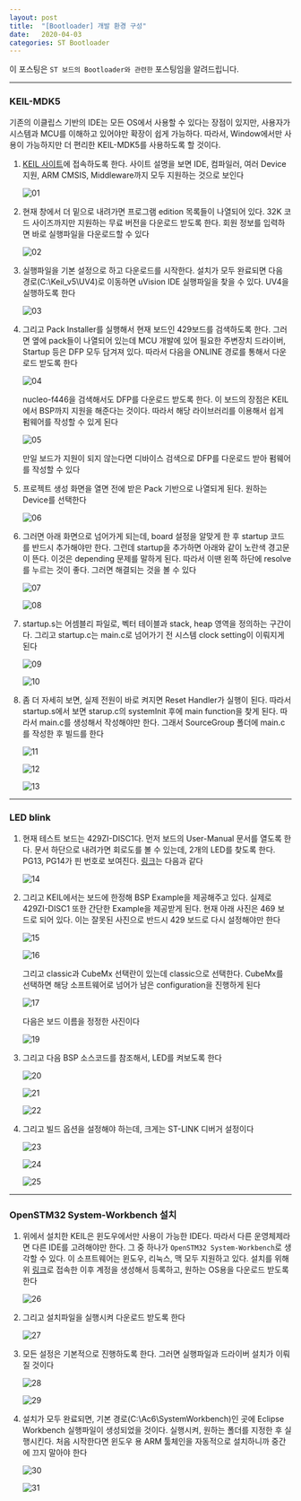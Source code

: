 ```yaml
---
layout: post
title:  "[Bootloader] 개발 환경 구성"
date:   2020-04-03
categories: ST Bootloader
---
```


이 포스팅은 `ST 보드의 Bootloader와 관련한` 포스팅임을 알려드립니다.

---
### KEIL-MDK5

기존의 이클립스 기반의 IDE는 모든 OS에서 사용할 수 있다는 장점이 있지만, 사용자가 시스템과 MCU를 이해하고 있어야만 확장이 쉽게 가능하다. 따라서, Window에서만 사용이 가능하지만 더 편리한 KEIL-MDK5를 사용하도록 할 것이다.


1. [KEIL 사이트](https://www2.keil.com/mdk5)에 접속하도록 한다. 사이트 설명을 보면 IDE, 컴파일러, 여러 Device 지원, ARM CMSIS, Middleware까지 모두 지원하는 것으로 보인다


    ![01](https://drive.google.com/uc?id=1RxE1nidiiPM_ZfwihuUWy2ykY3dZflCz)


2. 현재 창에서 더 밑으로 내려가면 프로그램 edition 목록들이 나열되어 있다. 32K 코드 사이즈까지만 지원하는 무료 버전을 다운로드 받도록 한다. 회원 정보를 입력하면 바로 실행파일을 다운로드할 수 있다


    ![02](https://drive.google.com/uc?id=1lX6zeV_sx6HsCSnJhopzNTbzW6ayIHBX)


3. 실행파일을 기본 설정으로 하고 다운로드를 시작한다. 설치가 모두 완료되면 다음 경로(C:\Keil_v5\UV4)로 이동하면 uVision IDE 실행파일을 찾을 수 있다. UV4을 실행하도록 한다

    
    ![03](https://drive.google.com/uc?id=1_solOiKK1gSgqsgbVAuRU-ESS-s06wC7)


4. 그리고 Pack Installer를 실행해서 현재 보드인 429보드를 검색하도록 한다. 그러면 옆에 pack들이 나열되어 있는데 MCU 개발에 있어 필요한 주변장치 드라이버, Startup 등은 DFP 모두 담겨져 있다. 따라서 다음을 ONLINE 경로를 통해서 다운로드 받도록 한다


    ![04](https://drive.google.com/uc?id=10nq0BQjL8pFF8RieqJ3IK3vALHiSRu0b)


    nucleo-f446을 검색해서도 DFP를 다운로드 받도록 한다. 이 보드의 장점은 KEIL에서 BSP까지 지원을 해준다는 것이다. 따라서 해당 라이브러리를 이용해서 쉽게 펌웨어를 작성할 수 있게 된다


    ![05](https://drive.google.com/uc?id=1372KFkpxqEF6CfCc43Q1Vp58vzk8GPuP)


    만일 보드가 지원이 되지 않는다면 디바이스 검색으로 DFP를 다운로드 받아 펌웨어를 작성할 수 있다


5. 프로젝트 생성 화면을 열면 전에 받은 Pack 기반으로 나열되게 된다. 원하는 Device를 선택한다

    
    ![06](https://drive.google.com/uc?id=14A5DSXj-eFNqEiv0WsTchy-yAxcR2W2H)


6. 그러면 아래 화면으로 넘어가게 되는데, board 설정을 알맞게 한 후 startup 코드를 반드시 추가해야만 한다. 그런데 startup을 추가하면 아래와 같이 노란색 경고문이 뜬다. 이것은 depending 문제를 말하게 된다. 따라서 이땐 왼쪽 하단에 resolve를 누르는 것이 좋다. 그러면 해결되는 것을 볼 수 있다


    ![07](https://drive.google.com/uc?id=1B8vAxu46kC3LKg3YXY4G1vAia_4gMuVz)


    ![08](https://drive.google.com/uc?id=1N6SFWCOHFHQSU7COAHl4UUJXo4IHqw93)


7. startup.s는 어셈블리 파일로, 벡터 테이블과 stack, heap 영역을 정의하는 구간이다. 그리고 startup.c는 main.c로 넘어가기 전 시스템 clock setting이 이뤄지게 된다

    
    ![09](https://drive.google.com/uc?id=1IfHBuzYfIEWLyVws0zllOWh2aRlNCT-d)


    ![10](https://drive.google.com/uc?id=19Hlchwr271fMeDaCfaZwDFhL4vxpOHtB)


8. 좀 더 자세히 보면, 실제 전원이 바로 켜지면 Reset Handler가 실행이 된다. 따라서 startup.s에서 보면 starup.c의 systemInit 후에 main function을 찾게 된다. 따라서 main.c를 생성해서 작성해야만 한다. 그래서 SourceGroup 폴더에 main.c를 작성한 후 빌드를 한다

    
    ![11](https://drive.google.com/uc?id=16WjgqGAGL_HnEPNkqpNDLvY9ruagRlo7)
    
    
    ![12](https://drive.google.com/uc?id=1TpMoWyElSoPruvYyNsK93sd0UwM5F1Ap)


    ![13](https://drive.google.com/uc?id=1ec2MyP7qQON-QBeXxekQg5VnHKatypyW)


---
### LED blink

1. 현재 테스트 보드는 429ZI-DISC1다. 먼저 보드의 User-Manual 문서를 열도록 한다. 문서 하단으로 내려가면 회로도를 볼 수 있는데, 2개의 LED를 찾도록 한다. PG13, PG14가 핀 번호로 보여진다. [링크](https://www.st.com/resource/en/user_manual/dm00093903-discovery-kit-with-stm32f429zi-mcu-stmicroelectronics.pdf)는 다음과 같다


    ![14](https://drive.google.com/uc?id=1ctxmbl3kJfN-U245GQmE3q4POiZ4K-dN)


2. 그리고 KEIL에서는 보드에 한정해 BSP Example을 제공해주고 있다. 실제로 429ZI-DISC1 또한 간단한 Example을 제공받게 된다. 현재 아래 사진은 469 보드로 되어 있다. 이는 잘못된 사진으로 반드시 429 보드로 다시 설정해야만 한다

    
    ![15](https://drive.google.com/uc?id=12CYcUdtNXGozEaUg7PSalac8x0-f72_J)


    ![16](https://drive.google.com/uc?id=1Cp_llOwZ4w8Bj_-CLNvIuv7dnpj7zFgm)


    그리고 classic과 CubeMx 선택란이 있는데 classic으로 선택한다. CubeMx를 선택하면 해당 소프트웨어로 넘어가 남은 configuration을 진행하게 된다


    ![17](https://drive.google.com/uc?id=17cAkGV0Ci81EmA5wwN6tvE9BhPo_A5sv)


    다음은 보드 이름을 정정한 사진이다


    ![19](https://drive.google.com/uc?id=1HTuwPqqUyTwe54vnWhE6WHQtmKdrwl1y)


3. 그리고 다음 BSP 소스코드를 참조해서, LED를 켜보도록 한다


    ![20](https://drive.google.com/uc?id=1uxW6_J55jfR9YjlMNdQriavX5AnBgooL)


    ![21](https://drive.google.com/uc?id=1mCs8ogPWf0LLPqq17AOyfUJRMAaCGLBm)


    ![22](https://drive.google.com/uc?id=1_WY1RAN3beOhrXBOuB-DZiADJ30RhGK2)


4. 그리고 빌드 옵션을 설정해야 하는데, 크게는 ST-LINK 디버거 설정이다


    ![23](https://drive.google.com/uc?id=1vJS1aRxHZlcKRh2C5fAIJx2pJlfy3unk)


    ![24](https://drive.google.com/uc?id=1Zu_MiNtUu90aqqhKZKfvqfZ-F5x6rqp8)


    ![25](https://drive.google.com/uc?id=1zBnydLaKwwmOBN7j3icwytHRD-rCnHaX)


---
### OpenSTM32 System-Workbench 설치

1. 위에서 설치한 KEIL은 윈도우에서만 사용이 가능한 IDE다. 따라서 다른 운영체제라면 다른 IDE를 고려해야만 한다. 그 중 하나가 `OpenSTM32 System-Workbench`로 생각할 수 있다. 이 소프트웨어는 윈도우, 리눅스, 맥 모두 지원하고 있다. 설치를 위해 위 [링크](openstm32.org/HomePage)로 접속한 이후 계정을 생성해서 등록하고, 원하는 OS용을 다운로드 받도록 한다


    ![26](https://drive.google.com/uc?id=1IfNPIC1MkceQzFOsu6J4Z5d7yVmw17pm)


2. 그리고 설치파일을 실행시켜 다운로드 받도록 한다


    ![27](https://drive.google.com/uc?id=1cKX2VEvrAGqejbIZs-ODWyvpZX6WgPb0)


3. 모든 설정은 기본적으로 진행하도록 한다. 그러면 실행파일과 드라이버 설치가 이뤄질 것이다


    ![28](https://drive.google.com/uc?id=1rWlVEF06LIu9bgrcwm4npHI8_xUqhHl9)


    ![29](https://drive.google.com/uc?id=16jT09hXsNRASOxsQDYv1uU7B3n_BaAs6)


4. 설치가 모두 완료되면, 기본 경로(C:\Ac6\SystemWorkbench)인 곳에 Eclipse Workbench 실행파일이 생성되었을 것이다. 실행시켜, 원하는 폴더를 지정한 후 실행시킨다. 처음 시작한다면 윈도우 용 ARM 툴체인을 자동적으로 설치하니까 중간에 끄지 말아야 한다


    ![30](https://drive.google.com/uc?id=1hulSF_yerwlLFzmEXUQY1jFlQZEZC8LF)


    ![31](https://drive.google.com/uc?id=1cb-tSQL3hcDgMtkzwvc8nLWsE9o3UYRb)